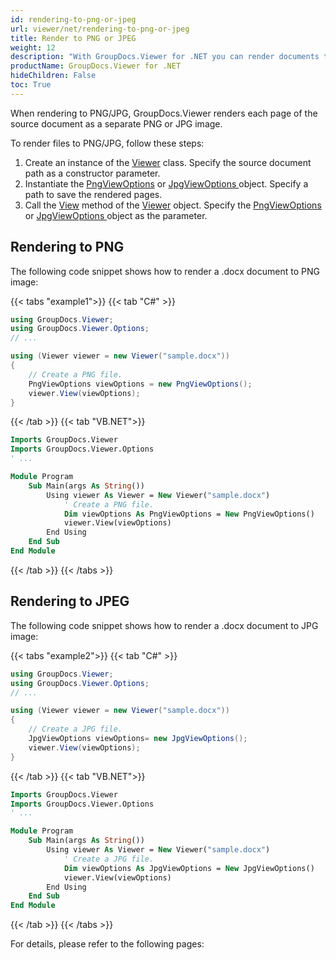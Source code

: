 ```yaml
---
id: rendering-to-png-or-jpeg
url: viewer/net/rendering-to-png-or-jpeg
title: Render to PNG or JPEG
weight: 12
description: "With GroupDocs.Viewer for .NET you can render documents to PNG and JPEG formats."
productName: GroupDocs.Viewer for .NET
hideChildren: False
toc: True
---
```

When rendering to PNG/JPG, GroupDocs.Viewer renders each page of the source document as a separate PNG or JPG image.

To render files to PNG/JPG, follow these steps:

1. Create an instance of the [Viewer](https://reference.groupdocs.com/net/viewer/groupdocs.viewer/viewer) class. Specify the source document path as a constructor parameter.
2. Instantiate the [PngViewOptions](https://reference.groupdocs.com/net/viewer/groupdocs.viewer.options/pngviewoptions) or [JpgViewOptions ](https://reference.groupdocs.com/net/viewer/groupdocs.viewer.options/jpgviewoptions) object. Specify a path to save the rendered  pages.
3. Call the [View](https://reference.groupdocs.com/net/viewer/groupdocs.viewer/viewer/methods/view) method of the [Viewer](https://reference.groupdocs.com/net/viewer/groupdocs.viewer/viewer) object. Specify the [PngViewOptions](https://reference.groupdocs.com/net/viewer/groupdocs.viewer.options/pngviewoptions) or [JpgViewOptions ](https://reference.groupdocs.com/net/viewer/groupdocs.viewer.options/jpgviewoptions) object as the parameter.

## Rendering to PNG

The following code snippet shows how to render a .docx document to PNG image:

{{< tabs "example1">}}
{{< tab "C#" >}}
```csharp
using GroupDocs.Viewer;
using GroupDocs.Viewer.Options;
// ...

using (Viewer viewer = new Viewer("sample.docx"))
{
    // Create a PNG file.
    PngViewOptions viewOptions = new PngViewOptions();
    viewer.View(viewOptions);
}
```
{{< /tab >}}
{{< tab "VB.NET">}}
```vb
Imports GroupDocs.Viewer
Imports GroupDocs.Viewer.Options
' ...

Module Program
    Sub Main(args As String())
        Using viewer As Viewer = New Viewer("sample.docx")
            ' Create a PNG file.
            Dim viewOptions As PngViewOptions = New PngViewOptions()
            viewer.View(viewOptions)
        End Using
    End Sub
End Module
```
{{< /tab >}}
{{< /tabs >}}

## Rendering to JPEG

The following code snippet shows how to render a .docx document to JPG image:

{{< tabs "example2">}}
{{< tab "C#" >}}
```csharp
using GroupDocs.Viewer;
using GroupDocs.Viewer.Options;
// ...

using (Viewer viewer = new Viewer("sample.docx"))
{
    // Create a JPG file.
    JpgViewOptions viewOptions= new JpgViewOptions();                  
    viewer.View(viewOptions);
}
```
{{< /tab >}}
{{< tab "VB.NET">}}
```vb
Imports GroupDocs.Viewer
Imports GroupDocs.Viewer.Options
' ...

Module Program
    Sub Main(args As String())
        Using viewer As Viewer = New Viewer("sample.docx")
            ' Create a JPG file.
            Dim viewOptions As JpgViewOptions = New JpgViewOptions()
            viewer.View(viewOptions)
        End Using
    End Sub
End Module
```
{{< /tab >}}
{{< /tabs >}}

For details, please refer to the following pages: